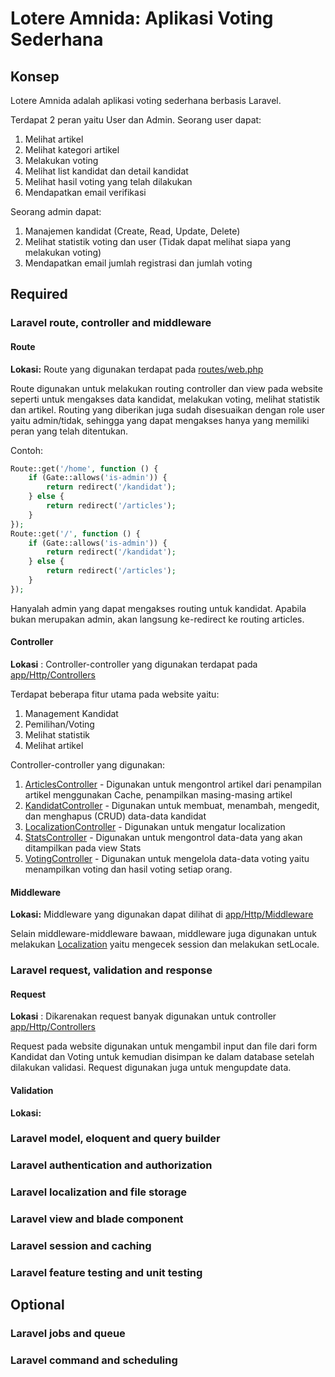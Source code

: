 # Lotere Amnida: Aplikasi Voting Sederhana
## Konsep
Lotere Amnida adalah aplikasi voting sederhana berbasis Laravel. 

Terdapat 2 peran yaitu User dan Admin. 
Seorang user dapat: 
1. Melihat artikel 
2. Melihat kategori artikel
3. Melakukan voting 
4. Melihat list kandidat dan detail kandidat
5. Melihat hasil voting yang telah dilakukan
6. Mendapatkan email verifikasi

Seorang admin dapat: 
1. Manajemen kandidat (Create, Read, Update, Delete)
2. Melihat statistik voting dan user (Tidak dapat melihat siapa yang melakukan voting)
3. Mendapatkan email jumlah registrasi dan jumlah voting


## Required
### Laravel route, controller and middleware
#### Route
**Lokasi:** Route yang digunakan terdapat pada [routes/web.php](/routes/web.php)

Route digunakan untuk melakukan routing controller dan view pada website seperti untuk mengakses data kandidat, melakukan voting, melihat statistik dan artikel. Routing yang diberikan juga sudah disesuaikan dengan role user yaitu admin/tidak, sehingga yang dapat mengakses hanya yang memiliki peran yang telah ditentukan.

Contoh: 
```php
Route::get('/home', function () {
    if (Gate::allows('is-admin')) {
        return redirect('/kandidat');
    } else {
        return redirect('/articles');
    }
});
Route::get('/', function () {
    if (Gate::allows('is-admin')) {
        return redirect('/kandidat');
    } else {
        return redirect('/articles');
    }
});
```
Hanyalah admin yang dapat mengakses routing untuk kandidat. Apabila bukan merupakan admin, akan langsung ke-redirect ke routing articles. 


#### Controller
**Lokasi** : Controller-controller yang digunakan terdapat pada [app/Http/Controllers](app/Http/Controllers)

Terdapat beberapa fitur utama pada website yaitu: 
1. Management Kandidat
2. Pemilihan/Voting
3. Melihat statistik
4. Melihat artikel

Controller-controller yang digunakan: 
1. [ArticlesController](app/Http/Controllers/ArticlesController.php) - Digunakan untuk mengontrol artikel dari penampilan artikel menggunakan Cache, penampilkan masing-masing artikel
2. [KandidatController](app/Http/Controllers/KandidatController.php) - Digunakan untuk membuat, menambah, mengedit, dan menghapus (CRUD) data-data kandidat
3. [LocalizationController](app/Http/Controllers/LocalizationController.php) - Digunakan untuk mengatur localization
4. [StatsController](app/Http/Controllers/StatsController.php) - Digunakan untuk mengontrol data-data yang akan ditampilkan pada view Stats
5. [VotingController](app/Http/Controllers/VotingController.php) - Digunakan untuk mengelola data-data voting yaitu menampilkan voting dan hasil voting setiap orang. 

#### Middleware
**Lokasi:** Middleware yang digunakan dapat dilihat di [app/Http/Middleware](app/Http/Middleware)

Selain middleware-middleware bawaan, middleware juga digunakan untuk melakukan [Localization](app/Http/Middleware/Localization.php) yaitu mengecek session dan melakukan setLocale. 

### Laravel request, validation and response
#### Request
**Lokasi** : Dikarenakan request banyak digunakan untuk controller [app/Http/Controllers](app/Http/Controllers)

Request pada website digunakan untuk mengambil input dan file dari form Kandidat dan Voting untuk kemudian disimpan ke dalam database setelah dilakukan validasi. Request digunakan juga untuk mengupdate data. 

#### Validation
**Lokasi:**



### Laravel model, eloquent and query builder
### Laravel authentication and authorization
### Laravel localization and file storage
### Laravel view and blade component
### Laravel session and caching
### Laravel feature testing and unit testing

## Optional
### Laravel jobs and queue
### Laravel command and scheduling

